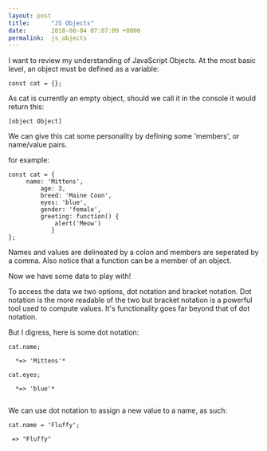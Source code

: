 ```yaml
---
layout: post
title:      "JS Objects"
date:       2018-08-04 07:07:09 +0000
permalink:  js_objects
---
```



I want to review my understanding of JavaScript Objects.  At the most basic level, an object must be defined as a variable:
```
const cat = {};
```

As cat is currently an empty object, should we call it in the console it would return this:

```
[object Object]
```

We can give this cat some personality by defining some 'members', or name/value pairs.

for example:

```
const cat = {
     name: 'Mittens',
		 age: 3,
		 breed: 'Maine Coon',
		 eyes: 'blue',
		 gender: 'female',
		 greeting: function() {
		     alert('Meow')
			}
};
```

Names and values are delineated by a colon and members are seperated by a comma.  Also notice that a function can be a member of an object.

Now we have some data to play with!

To access the data we two options, dot notation and bracket notation.  Dot notation is the more readable of the two but bracket notation is a powerful tool used to compute values.  It's functionality goes far beyond that of dot notation.

But I digress, here is some dot notation:

```
cat.name;

  *=> 'Mittens'*
	
cat.eyes;

  *=> 'blue'*
	
```

We can use dot notation to assign a new value to a name, as such:

```
cat.name = 'Fluffy';

 => "Fluffy"
 
```



